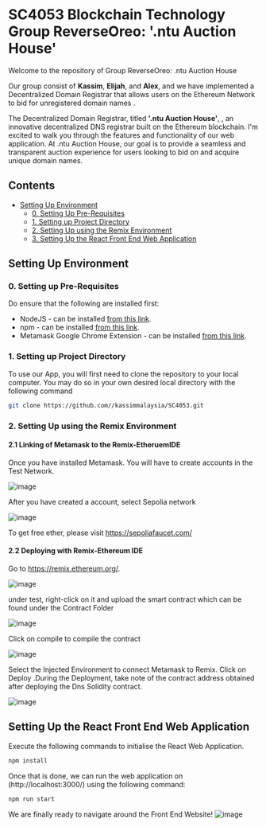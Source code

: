 # SC4053 Blockchain Technology Group ReverseOreo: '.ntu Auction House'

Welcome to the repository of Group ReverseOreo: .ntu Auction House 

Our group consist of  **Kassim**, **Elijah**, and **Alex**, and  we have implemented a Decentralized Domain Registrar that allows users on the Ethereum Network to bid for unregistered domain names .

The Decentralized Domain Registrar, titled **'.ntu Auction House'**, , an innovative decentralized DNS registrar built on the Ethereum blockchain. I'm excited to walk you through the features and functionality of our web application. At .ntu Auction House, our goal is to provide a seamless and transparent auction experience for users looking to bid on and acquire unique domain names.


## Contents
* [Setting Up Environment](#Environment)
  * [0. Setting Up Pre-Requisites](#PreReqs)
  * [1. Setting up Project Directory](#Directory)
  * [2. Setting Up using the Remix Environment](#RemixIDE)
  * [3.  Setting Up the React Front End Web Application](#FrontEnd)
 


<a name="Environment"></a>
## Setting Up Environment

<a name="PreReqs"></a>
### 0. Setting up Pre-Requisites

Do ensure that the following are installed first:

* NodeJS - can be installed [from this link](https://nodejs.org/en/).
* npm - can be installed [from this link](https://www.npmjs.com/get-npm).
* Metamask Google Chrome Extension - can be installed [from this link](https://metamask.io/download.html).


<a name="Directory"></a>
### 1. Setting up Project Directory

To use our App, you will first need to clone the repository to your local computer. You may do so in your own desired local directory with the following command

```bash
git clone https://github.com//kassimmalaysia/SC4053.git
```



<a name="RemixIDE"></a>
### 2. Setting Up using the Remix Environment

#### 2.1 Linking of Metamask to the Remix-EtheruemIDE
Once you have installed Metamask. You will have to create accounts in the Test Network.

![image](https://github.com/kassimmalaysia/SC4053/assets/101180214/24181b05-2f1b-45fe-82cd-97a9b7b9051c)

After you have created a account, select Sepolia network

![image](https://github.com/kassimmalaysia/SC4053/assets/101180214/7c88e66f-7605-4195-8f33-598d089572e6)

To get free ether, please visit https://sepoliafaucet.com/


#### 2.2 Deploying with Remix-Ethereum IDE

Go to https://remix.ethereum.org/.

![image](https://github.com/kassimmalaysia/SC4053/assets/101180214/41c2b5af-e0cc-49a3-8be4-288b34cddf96)

under test, right-click on it and upload the smart contract which can be found under the Contract Folder

![image](https://github.com/kassimmalaysia/SC4053/assets/101180214/9fdf7043-07fa-4928-a627-88ded151739d)

Click on compile to compile the contract


![image](https://github.com/kassimmalaysia/SC4053/assets/101180214/d4f8ea6f-a9f6-43dd-9358-f29bcaa622d6)


Select the Injected Environment to connect Metamask to Remix. Click on Deploy .During the Deployment, take note of the contract address obtained after deploying the Dns Solidity contract.

![image](https://github.com/kassimmalaysia/SC4053/assets/101180214/6b700f88-d716-4be8-84d6-2b08a6d6d992)




<a name="FrontEnd"></a>
## Setting Up the React Front End Web Application

Execute the following commands to initialise the React Web Application.

```bash
npm install
```

Once that is done, we can run the web application on (http://localhost:3000/)  using the following command:



```bash
npm run start
```


We are finally ready to navigate around the Front End Website!
![image](https://github.com/kassimmalaysia/SC4053/assets/101180214/7d791ddd-4c24-4738-af7c-21e17dba2eac)





